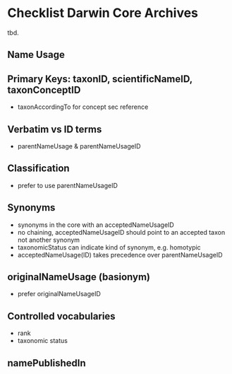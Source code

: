 # Checklist Darwin Core Archives
tbd.

## Name Usage

## Primary Keys: taxonID, scientificNameID, taxonConceptID
 - taxonAccordingTo for concept sec reference
 
## Verbatim vs ID terms
 - parentNameUsage & parentNameUsageID

## Classification
 - prefer to use parentNameUsageID

## Synonyms
 - synonyms in the core with an acceptedNameUsageID
 - no chaining, acceptedNameUsageID should point to an accepted taxon not another synonym
 - taxonomicStatus can indicate kind of synonym, e.g. homotypic
 - acceptedNameUsage(ID) takes precedence over parentNameUsageID

## originalNameUsage (basionym)
 - prefer originalNameUsageID
 
## Controlled vocabularies
 - rank
 - taxonomic status

## namePublishedIn

